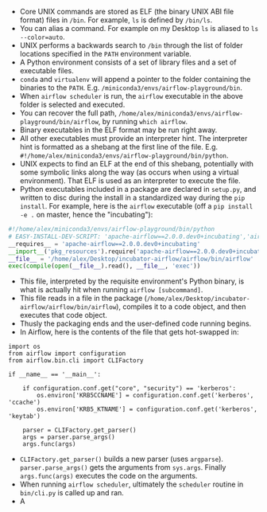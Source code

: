 * Core UNIX commands are stored as ELF (the binary UNIX ABI file format) files in `/bin`. For example, `ls` is defined by `/bin/ls`.
* You can alias a command. For example on my Desktop `ls` is aliased to `ls --color=auto`.
* UNIX performs a backwards search to `/bin` through the list of folder locations specified in the `PATH` environment variable.
* A Python environment consists of a set of library files and a set of executable files.
* `conda` and `virtualenv` will append a pointer to the folder containing the binaries to the `PATH`. E.g. `/miniconda3/envs/airflow-playground/bin`.
* When `airflow scheduler` is run, the `airflow` executable in the above folder is selected and executed.
* You can recover the full path, `/home/alex/miniconda3/envs/airflow-playground/bin/airflow`, by running `which airflow`.
* Binary executables in the ELF format may be run right away. 
* All other executables must provide an interpreter hint. The interpreter hint is formatted as a shebang at the first line of the file. E.g. `#!/home/alex/miniconda3/envs/airflow-playground/bin/python`.
* UNIX expects to find an ELF at the end of this shebang, potentially with some symbolic links along the way (as occurs when using a virtual environment). That ELF is used as an interpreter to execute the file.
* Python executables included in a package are declared in `setup.py`, and written to disc during the install in a standardized way during the `pip install`. For example, here is the `airflow` executable (off a `pip install -e .` on master, hence the "incubating"):

```python
#!/home/alex/miniconda3/envs/airflow-playground/bin/python
# EASY-INSTALL-DEV-SCRIPT: 'apache-airflow==2.0.0.dev0+incubating','airflow'
__requires__ = 'apache-airflow==2.0.0.dev0+incubating'
__import__('pkg_resources').require('apache-airflow==2.0.0.dev0+incubating')
__file__ = '/home/alex/Desktop/incubator-airflow/airflow/bin/airflow'
exec(compile(open(__file__).read(), __file__, 'exec'))
```

* This file, interpreted by the requisite environment's Python binary, is what is actually hit when running `airflow [subcommand]`.
* This file reads in a file in the package (`/home/alex/Desktop/incubator-airflow/airflow/bin/airflow`), compiles it to a code object, and then executes that code object.
* Thusly the packaging ends and the user-defined code running begins.
* In Airflow, here is the contents of the file that gets hot-swapped in:

```
import os
from airflow import configuration
from airflow.bin.cli import CLIFactory

if __name__ == '__main__':

    if configuration.conf.get("core", "security") == 'kerberos':
        os.environ['KRB5CCNAME'] = configuration.conf.get('kerberos', 'ccache')
        os.environ['KRB5_KTNAME'] = configuration.conf.get('kerberos', 'keytab')

    parser = CLIFactory.get_parser()
    args = parser.parse_args()
    args.func(args)
```

* `CLIFactory.get_parser()` builds a new parser (uses `argparse`). `parser.parse_args()` gets the arguments from `sys.args`. Finally `args.func(args)` executes the code on the arguments.
* When running `airflow scheduler`, ultimately the `scheduler` routine in `bin/cli.py` is called up and ran.
* A